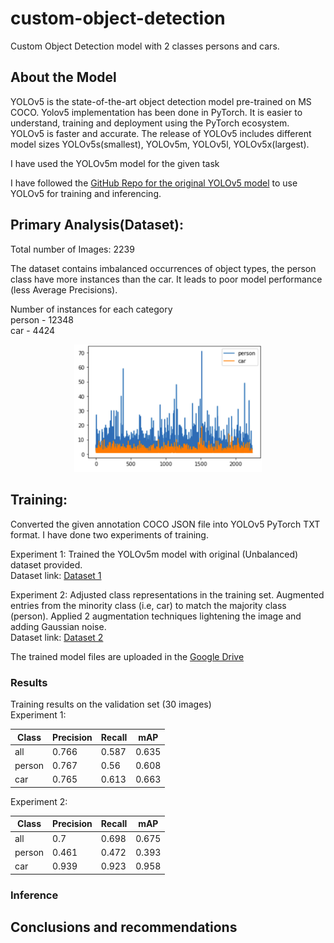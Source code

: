 # custom-object-detection
Custom Object Detection model with 2 classes persons and cars.

## About the Model

YOLOv5 is the state-of-the-art object detection model pre-trained on MS COCO. Yolov5 implementation has been done in PyTorch. It is easier to understand, training and deployment using the PyTorch ecosystem. YOLOv5 is faster and accurate. The release of YOLOv5 includes different model sizes YOLOv5s(smallest), YOLOv5m, YOLOv5l, YOLOv5x(largest). 

I have used the YOLOv5m model for the given task

I have followed the [GitHub Repo for the original YOLOv5 model](https://github.com/ultralytics/yolov5) to use YOLOv5 for training and inferencing.

## Primary Analysis(Dataset):

Total number of Images: 2239

The dataset contains imbalanced occurrences of object types, the person class have more instances than the car. It leads to poor model performance (less Average Precisions).

Number of instances for each category
<br>person -  12348
<br>car    -   4424

<p align="center">
  <img src="https://github.com/saikumarmalla/custom-object-detection/blob/main/screenshots/data.png" width="300" title="classwise instances">
</p>

## Training:
Converted the given annotation COCO JSON file into YOLOv5 PyTorch TXT format. I have done two experiments of training.

Experiment 1:
Trained the YOLOv5m model with original (Unbalanced) dataset provided. <br>
Dataset link: [Dataset 1](https://drive.google.com/drive/folders/1h3Sp2UufIY_bDePTHPNjSWav8t2wMdH-?usp=sharing)

Experiment 2:
Adjusted class representations in the training set. Augmented entries from the minority class (i.e, car) to match the majority class (person). Applied 2 augmentation techniques lightening the image and adding Gaussian noise. <br>
Dataset link: [Dataset 2](https://drive.google.com/drive/folders/1CKkfcVkkF5T-M3GqyADCpjHRoMbWETag?usp=sharing)

The trained model files are uploaded in the [Google Drive](https://drive.google.com/drive/folders/1toON70EAUBLJIhNJE6V361muuxZZ-oL_?usp=sharing)

### Results
Training results on the validation set (30 images)
<br>
Experiment 1:

| Class          | Precision | Recall  | mAP
| ------------- | ------------- |-------|---|
|  all | 0.766| 0.587| 0.635  |
|  person| 0.767| 0.56| 0.608  |
|  car| 0.765| 0.613| 0.663  |

Experiment 2:

| Class          | Precision | Recall  | mAP
| ------------- | ------------- |-------|---|
|  all | 0.7| 0.698| 0.675  |
|  person| 0.461| 0.472| 0.393  |
|  car| 0.939| 0.923| 0.958 |

### Inference


## Conclusions and recommendations




